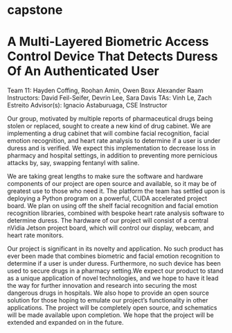 # capstone
# A Multi-Layered Biometric Access Control Device That Detects Duress Of An Authenticated User
Team 11: Hayden Coffing, Roohan Amin, Owen Boxx Alexander Raam
Instructors: David Feil-Seifer, Devrin Lee, Sara Davis
TAs: Vinh Le, Zach Estreito
Advisor(s): Ignacio Astaburuaga, CSE Instructor

Our group, motivated by multiple reports of pharmaceutical drugs being stolen or replaced, sought to create a new kind of drug cabinet. We are implementing a drug cabinet that will combine facial recognition, facial emotion recognition, and heart rate analysis to determine if a user is under duress and is verified. We expect this implementation to decrease loss in pharmacy and hospital settings, in addition to preventing more pernicious attacks by, say, swapping fentanyl with saline. 

We are taking great lengths to make sure the software and hardware components of our project are open source and available, so it may be of greatest use to those who need it. The platform the team has settled upon is deploying a Python program on a powerful, CUDA accelerated project board. We plan on using off the shelf facial recognition and facial emotion recognition libraries, combined with bespoke heart rate analysis software to determine duress. The hardware of our project will consist of a central nVidia Jetson project board, which will control our display, webcam, and heart rate monitors. 

Our project is significant in its novelty and application. No such product has ever been made that combines biometric and facial emotion recognition to determine if a user is under duress. Furthermore, no such device has been used to secure drugs in a pharmacy setting.We expect our product to stand as a unique application of novel technologies, and we hope to have it lead the way for further innovation and research into securing the most dangerous drugs in hospitals. We also hope to provide an open source solution for those hoping to emulate our project’s functionality in other applications. The project will be completely open source, and schematics will be made available upon completion. We hope that the project will be extended and expanded on in the future. 

